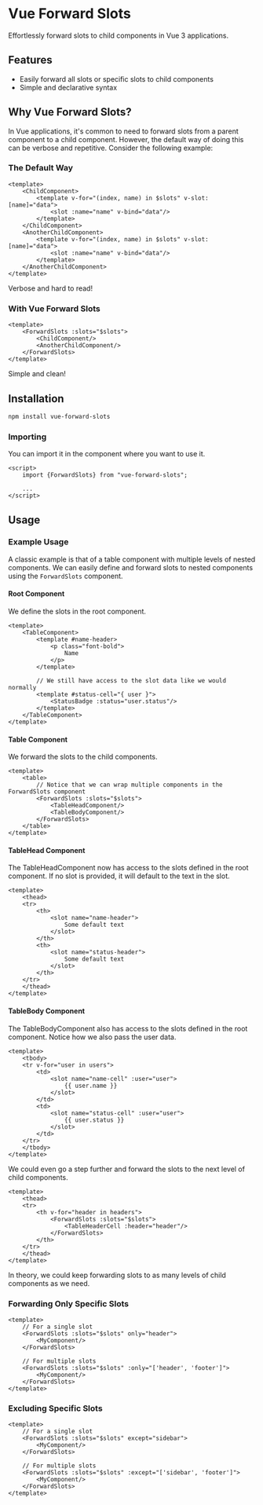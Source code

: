 # Vue Forward Slots

Effortlessly forward slots to child components in Vue 3 applications.

## Features

- Easily forward all slots or specific slots to child components
- Simple and declarative syntax

## Why Vue Forward Slots?

In Vue applications, it's common to need to forward slots from a parent component to a child component. However, the
default way of doing this can be verbose and repetitive. Consider the following example:

### The Default Way

```vue
<template>
    <ChildComponent>
        <template v-for="(index, name) in $slots" v-slot:[name]="data">
            <slot :name="name" v-bind="data"/>
        </template>
    </ChildComponent>
    <AnotherChildComponent>
        <template v-for="(index, name) in $slots" v-slot:[name]="data">
            <slot :name="name" v-bind="data"/>
        </template>
    </AnotherChildComponent>
</template>
```

Verbose and hard to read!

### With Vue Forward Slots

```vue
<template>
    <ForwardSlots :slots="$slots">
        <ChildComponent/>
        <AnotherChildComponent/>
    </ForwardSlots>
</template>
```

Simple and clean!

## Installation

```bash
npm install vue-forward-slots
```

### Importing

You can import it in the component where you want to use it.

```vue
<script>
    import {ForwardSlots} from "vue-forward-slots";

    ...
</script>
```

## Usage

### Example Usage

A classic example is that of a table component with multiple levels of nested components.
We can easily define and forward slots to nested components using the `ForwardSlots` component.

#### Root Component

We define the slots in the root component.

```vue
<template>
    <TableComponent>
        <template #name-header>
            <p class="font-bold">
                Name
            </p>
        </template>

        // We still have access to the slot data like we would normally
        <template #status-cell="{ user }">
            <StatusBadge :status="user.status"/>
        </template>
    </TableComponent>
</template>
```

#### Table Component

We forward the slots to the child components.

```vue
<template>
    <table>
        // Notice that we can wrap multiple components in the ForwardSlots component
        <ForwardSlots :slots="$slots">
            <TableHeadComponent/>
            <TableBodyComponent/>
        </ForwardSlots>
    </table>
</template>
```

#### TableHead Component

The TableHeadComponent now has access to the slots defined in the root component. If no slot is provided, it will
default to the text in the slot.

```vue
<template>
    <thead>
    <tr>
        <th>
            <slot name="name-header">
                Some default text
            </slot>
        </th>
        <th>
            <slot name="status-header">
                Some default text
            </slot>
        </th>
    </tr>
    </thead>
</template>
```

#### TableBody Component

The TableBodyComponent also has access to the slots defined in the root component. Notice how we also pass the user data.

```vue
<template>
    <tbody>
    <tr v-for="user in users">
        <td>
            <slot name="name-cell" :user="user">
                {{ user.name }}
            </slot>
        </td>
        <td>
            <slot name="status-cell" :user="user">
                {{ user.status }}
            </slot>
        </td>
    </tr>
    </tbody>
</template>
```

We could even go a step further and forward the slots to the next level of child components.

```vue
<template>
    <thead>
    <tr>
        <th v-for="header in headers">
            <ForwardSlots :slots="$slots">
                <TableHeaderCell :header="header"/>
            </ForwardSlots>
        </th>
    </tr>
    </thead>
</template>
```

In theory, we could keep forwarding slots to as many levels of child components as we need.

### Forwarding Only Specific Slots

```vue
<template>
    // For a single slot
    <ForwardSlots :slots="$slots" only="header">
        <MyComponent/>
    </ForwardSlots>

    // For multiple slots
    <ForwardSlots :slots="$slots" :only="['header', 'footer']">
        <MyComponent/>
    </ForwardSlots>
</template>
```

### Excluding Specific Slots

```vue
<template>
    // For a single slot
    <ForwardSlots :slots="$slots" except="sidebar">
        <MyComponent/>
    </ForwardSlots>

    // For multiple slots
    <ForwardSlots :slots="$slots" :except="['sidebar', 'footer']">
        <MyComponent/>
    </ForwardSlots>
</template>
```

